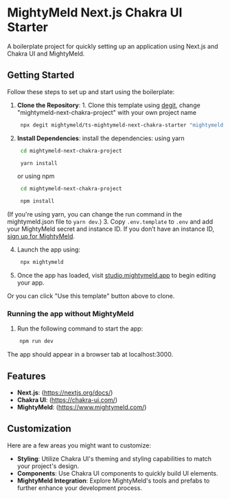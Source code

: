 # MightyMeld Next.js Chakra UI Starter

A boilerplate project for quickly setting up an application using Next.js and Chakra UI and MightyMeld.

## Getting Started

Follow these steps to set up and start using the boilerplate:

1. **Clone the Repository**: 1. Clone this template using [degit](https://github.com/Rich-Harris/degit), change "mightymeld-next-chakra-project" with your own project name <br />

   ```bash
    npx degit mightymeld/ts-mightymeld-next-chakra-starter "mightymeld-next-chakra-project"
   ```

2. **Install Dependencies**: install the dependencies:
   using yarn

   ```bash
    cd mightymeld-next-chakra-project

    yarn install
   ```

   or using npm

   ```bash
    cd mightymeld-next-chakra-project

    npm install
   ```
(If you're using yarn, you can change the run command in the mightymeld.json file to `yarn dev`.)
3. Copy `.env.template` to `.env` and add your MightyMeld secret and instance ID. If you don’t have an instance ID, [sign up for MightyMeld](https://www.mightymeld.com).

4. Launch the app using:

   ```bash
    npx mightymeld
   ```

5. Once the app has loaded, visit [studio.mightymeld.app](https://studio.mightymeld.app/) to begin editing your app.


Or you can click "Use this template" button above to clone.

### Running the app without MightyMeld

1. Run the following command to start the app:

```bash
    npm run dev
```

The app should appear in a browser tab at localhost:3000.

## Features

- **Next.js**: (https://nextjs.org/docs/)
- **Chakra UI**: (https://chakra-ui.com/)
- **MightyMeld**: (https://www.mightymeld.com/)

## Customization

Here are a few areas you might want to customize:

- **Styling**: Utilize Chakra UI's theming and styling capabilities to match your project's design.
- **Components**: Use Chakra UI components to quickly build UI elements.
- **MightyMeld Integration**: Explore MightyMeld's tools and prefabs to further enhance your development process.
